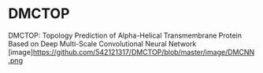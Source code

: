 # DMCTOP
DMCTOP: Topology Prediction of Alpha-Helical Transmembrane Protein Based on Deep Multi-Scale Convolutional Neural Network
[image]https://github.com/542121317/DMCTOP/blob/master/image/DMCNN.png

